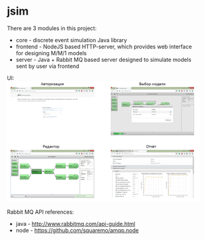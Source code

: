 jsim
====

There are 3 modules in this project:
* core - discrete event simulation Java library
* frontend - NodeJS based HTTP-server, which provides web interface for designing M/M/1 models
* server - Java + Rabbit MQ based server designed to simulate models sent by user via frontend

UI:
![banner](https://raw.githubusercontent.com/alekseyl1992/jsim/master/banner.png)

Rabbit MQ API references:
* java - http://www.rabbitmq.com/api-guide.html
* node - https://github.com/squaremo/amqp.node
